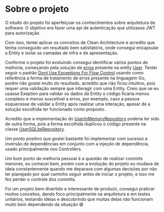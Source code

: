 # Sobre o projeto

O intuito do projeto foi aperfeiçoar os conhecimentos sobre arquitetura de software. O objetivo era fazer uma 
api de autenticação que utilizasse JWT para autorização.

Com isso, tentei aplicar os conceitos de Clean Architecture e acredito que tenha conseguido um resultado bem
satisfatório, onde consegui encapsular a Entity e isolar as camadas de infra e de apresentação.

Conforme o projeto foi evoluindo consegui identificar vários pontos de melhoria, começando pela solução de 
[erros](src/Domain/Entities/Error.php) presente na entity [User](src/Domain/Entities/User.php). 
Tentei seguir o padrão [Dont Use Exceptions For Flow Control](https://wiki.c2.com/?DontUseExceptionsForFlowControl)
usando como referência a forma de tratamento de erros presente na linguagem Go, porém não gostei muito 
do resultado, acredito que não ficou intuitivo, pois requer uma validação sempre que interagir com uma
Entity. Creio que se eu usasse Exeption para validar os dados da Entity o código ficaria menos complexo
e menos suscetível a erros, por exemplo, caso a pessoa esquecesse de validar a Entity após realizar uma interação, 
apesar de a solução escolhida ter funcionado como proposto.

Acredito que a implementação do [UserInMemoryRepository](src/Infrastructure/Repository/UserInMemoryRepository.php) poderia ter sido de outra forma,
pois a forma escolhida duplicou o código presente na classe [UserSQLiteRepository](src/Infrastructure/Repository/UserSQLiteRepository.php).

Um ponto positivo que gostei bastante foi implementar com sucesso a inversão de dependências em conjunto com
a injeção de dependência, usado principalmente nos Controllers.

Um bom ponto de melhoria pessoal é a questão de realizar commits menores, eu comecei bem, porém com a evolução
do projeto eu mudava de ideia constantemente quando me deparava com algumas decisões por não ter planejado
por qual caminho seguir antes de iniciar o projeto, e isso me fez perder o controle dos commits.

Foi um projeto bem divertido e interessante de produzir, consegui praticar muitos conceitos, dando foco
principalmente na arquitetura e em testes unitários, testando ideias e descobrindo que muitas delas não
funcionam muito bem dependendo da situação 😅
